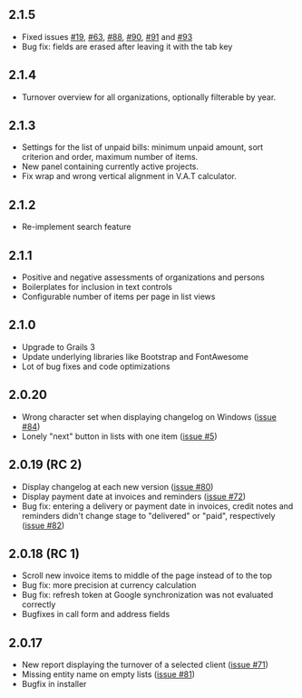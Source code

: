 ## 2.1.5

* Fixed issues [#19](https://github.com/dellermann/springcrm/issues/19), [#63](https://github.com/dellermann/springcrm/issues/63), [#88](https://github.com/dellermann/springcrm/issues/88), [#90](https://github.com/dellermann/springcrm/issues/90), [#91](https://github.com/dellermann/springcrm/issues/91) and [#93](https://github.com/dellermann/springcrm/issues/93) 
* Bug fix: fields are erased after leaving it with the tab key

## 2.1.4

* Turnover overview for all organizations, optionally filterable by year.

## 2.1.3

* Settings for the list of unpaid bills: minimum unpaid amount, sort
  criterion and order, maximum number of items.
* New panel containing currently active projects.
* Fix wrap and wrong vertical alignment in V.A.T calculator.

## 2.1.2

* Re-implement search feature

## 2.1.1

* Positive and negative assessments of organizations and persons
* Boilerplates for inclusion in text controls
* Configurable number of items per page in list views

## 2.1.0

* Upgrade to Grails 3
* Update underlying libraries like Bootstrap and FontAwesome
* Lot of bug fixes and code optimizations

[comment]: STOP

## 2.0.20

* Wrong character set when displaying changelog on Windows
  ([issue #84](https://github.com/dellermann/springcrm/issues/84))
* Lonely "next" button in lists with one item
  ([issue #5](https://github.com/dellermann/springcrm/issues/5))

## 2.0.19 (RC 2)

* Display changelog at each new version
  ([issue #80](https://github.com/dellermann/springcrm/issues/80))
* Display payment date at invoices and reminders
  ([issue #72](https://github.com/dellermann/springcrm/issues/72))
* Bug fix: entering a delivery or payment date in invoices, credit notes and
  reminders didn't change stage to "delivered" or "paid", respectively
  ([issue #82](https://github.com/dellermann/springcrm/issues/82))

## 2.0.18 (RC 1)

* Scroll new invoice items to middle of the page instead of to the top
* Bug fix: more precision at currency calculation
* Bug fix: refresh token at Google synchronization was not evaluated correctly
* Bugfixes in call form and address fields

## 2.0.17

* New report displaying the turnover of a selected client
  ([issue #71](https://github.com/dellermann/springcrm/issues/71))
* Missing entity name on empty lists
  ([issue #81](https://github.com/dellermann/springcrm/issues/81))
* Bugfix in installer
